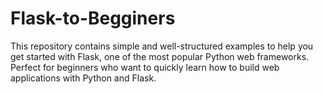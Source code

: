 # Flask-to-Begginers
This repository contains simple and well-structured examples to help you get started with Flask, one of the most popular Python web frameworks. Perfect for beginners who want to quickly learn how to build web applications with Python and Flask.
